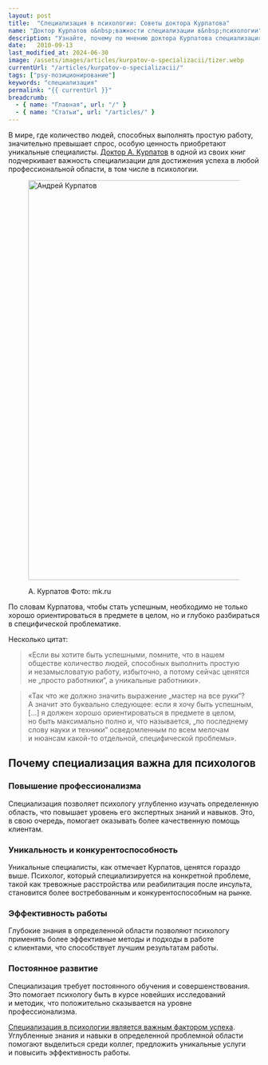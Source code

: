 ```yaml
---
layout: post
title:  "Специализация в психологии: Советы доктора Курпатова"
name: "Доктор Курпатов о&nbsp;важности специализации в&nbsp;психологии"
description: "Узнайте, почему по мнению доктора Курпатова специализация в психологии важна. Уникальные специалисты ценятся больше, чем просто работники."
date:   2010-09-13			 
last_modified_at: 2024-06-30
image: /assets/images/articles/kurpatov-o-specializacii/tizer.webp
currentUrl: "/articles/kurpatov-o-specializacii/"
tags: ["psy-позиционирование"]
keywords: "специализация"
permalink: "{{ currentUrl }}"
breadcrumb:
  - { name: "Главная", url: "/" }
  - { name: "Статьи", url: "/articles/" }
---
```


<p>В&nbsp;мире, где количество людей, способных выполнять простую работу, значительно превышает спрос, особую ценность приобретают уникальные специалисты. <a class="link" href="https://ru.wikipedia.org/wiki/%D0%9A%D1%83%D1%80%D0%BF%D0%B0%D1%82%D0%BE%D0%B2,_%D0%90%D0%BD%D0%B4%D1%80%D0%B5%D0%B9_%D0%92%D0%BB%D0%B0%D0%B4%D0%B8%D0%BC%D0%B8%D1%80%D0%BE%D0%B2%D0%B8%D1%87">Доктор А.&nbsp;Курпатов</a> в&nbsp;одной из&nbsp;своих книг подчеркивает важность специализации для достижения успеха в&nbsp;любой профессиональной области, в&nbsp;том числе в&nbsp;психологии.</p>

<figure itemscope itemtype="http://schema.org/ImageObject">
      <link itemprop="url"
        href="https://res.cloudinary.com/bartoshevich/image/upload/f_auto,q_auto/v1720198433/psycareer/kurpatov.jpg">
      <img class="image" 
        src="https://res.cloudinary.com/bartoshevich/image/upload/f_auto,q_auto/v1720198433/psycareer/kurpatov.jpg"
        srcset="https://res.cloudinary.com/bartoshevich/image/upload/w_640/f_auto,q_auto/v1720198433/psycareer/kurpatov.jpg 640w, 
         https://res.cloudinary.com/bartoshevich/image/upload/w_800/f_auto,q_auto/v1720198433/psycareer/kurpatov.jpg   800w,
          https://res.cloudinary.com/bartoshevich/image/upload/f_auto,q_auto/v1720198433/psycareer/kurpatov.jpg  1200w"
        sizes="100vw" alt="Андрей Курпатов"
        width="1200" height="800" itemprop="contentUrl">
      <figcaption class="figcaption">
        <p>А. Курпатов Фото: mk.ru</p>
      </figcaption>

</figure>

<p>По&nbsp;словам Курпатова, чтобы стать успешным, необходимо не&nbsp;только хорошо ориентироваться в&nbsp;предмете в&nbsp;целом, но&nbsp;и&nbsp;глубоко разбираться в&nbsp;специфической проблематике. </p>

<div class="row-gap--xs mb-1">
<p>Несколько цитат:</p>

<blockquote>
 <p>«Если вы&nbsp;хотите быть успешными, помните, что в&nbsp;нашем обществе количество людей, способных выполнить простую и&nbsp;незамысловатую работу, избыточно, а&nbsp;потому сейчас ценятся не&nbsp;„просто работники“, а&nbsp;уникальные работники».</p>
</blockquote>

<blockquote>
 <p>«Так что&nbsp;же должно значить выражение „мастер на&nbsp;все руки“? А&nbsp;значит это буквально следующее: если я&nbsp;хочу быть успешным, [...] я&nbsp;должен хорошо ориентироваться в&nbsp;предмете в&nbsp;целом, но&nbsp;быть максимально полно&nbsp;и, что называется, „по&nbsp;последнему слову науки и&nbsp;техники“ осведомленным по&nbsp;всем мелочам и&nbsp;нюансам какой-то отдельной, специфической проблемы».</p>
</blockquote>
</div>




<section class="row-gap--m mb-1">
<h2 class="h2">Почему специализация важна для психологов</h2>

<section class="row-gap--xs">
<h3 class="h3">Повышение профессионализма</h3>
<p>Специализация позволяет психологу углубленно изучать определенную область, что повышает уровень его экспертных знаний и&nbsp;навыков. Это, в&nbsp;свою очередь, помогает оказывать более качественную помощь клиентам.</p>
</section>

<section class="row-gap--xs">
<h3 class="h3">Уникальность и&nbsp;конкурентоспособность</h3>
<p>Уникальные специалисты, как отмечает Курпатов, ценятся гораздо выше. Психолог, который специализируется на&nbsp;конкретной проблеме, такой как тревожные расстройства или реабилитация после инсульта, становится более востребованным и&nbsp;конкурентоспособным на&nbsp;рынке.</p>
</section>

<section class="row-gap--xs">
<h3 class="h3">Эффективность работы</h3>
<p>Глубокие знания в&nbsp;определенной области позволяют психологу применять более эффективные методы и&nbsp;подходы в&nbsp;работе с&nbsp;клиентами, что способствует лучшим результатам работы.</p>
</section>

<section class="row-gap--xs">
<h3 class="h3">Постоянное развитие</h3>
<p>Специализация требует постоянного обучения и&nbsp;совершенствования. Это помогает психологу быть в&nbsp;курсе новейших исследований и&nbsp;методик, что положительно сказывается на&nbsp;уровне профессионализма.</p>
</section>

</section>

<p><a class="link" href="/articles/uzkaya-specializaciya/">Cпециализация в&nbsp;психологии является важным фактором успеха</a>. Углубленные знания и&nbsp;навыки в&nbsp;определенной проблемной области помогают выделиться среди коллег, предложить уникальные услуги и&nbsp;повысить эффективность работы. </p>